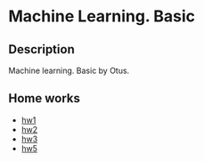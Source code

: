 # Machine Learning. Basic

## Description

Machine learning. Basic by Otus.

## Home works

- [hw1](./hw/homework_1-62081-2ba3d5.ipynb)
- [hw2](./hw/homework_02)
- [hw3](./hw/homework_03/AnalyzeAndVisualize.ipynb)
- [hw5](./hw/homework_05/homework_05.ipynb)